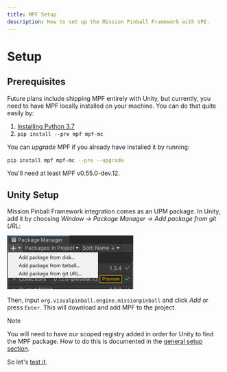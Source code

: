 ```yaml
---
title: MPF Setup
description: How to set up the Mission Pinball Framework with VPE.
---
```


# Setup

## Prerequisites

Future plans include shipping MPF entirely with Unity, but currently, you need to have MPF locally installed on your machine. You can do that quite easily by:

1. [Installing Python 3.7](https://www.python.org/downloads/)
2. `pip install --pre mpf mpf-mc`

You can *upgrade* MPF if you already have installed it by running:

```bash
pip install mpf mpf-mc --pre --upgrade
```

You'll need at least MPF v0.55.0-dev.12.

## Unity Setup

Mission Pinball Framework integration comes as an UPM package. In Unity, add it by choosing *Window -> Package Manager -> Add package from git URL*:

<p><img alt="Package Manager" width="294" src="../../creators-guide/setup/unity-package-manager.png"/></p>

Then, input `org.visualpinball.engine.missionpinball` and click *Add* or press `Enter`. This will download and add MPF to the project. 

> [!NOTE]
> You will need to have our scoped registry added in order for Unity to find the MPF package. How to do this is documented in the [general setup section](/creators-guide/setup/installing-vpe.html).

So let's [test it](usage.md).